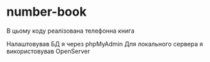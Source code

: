 # number-book

В цьому коду реалізована телефонна книга

Налаштовував БД я через phpMyAdmin
Для локального сервера я використовував OpenServer
